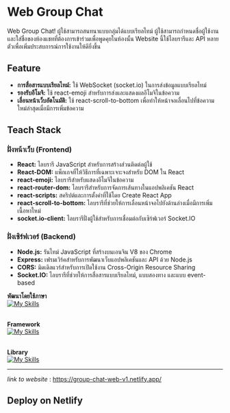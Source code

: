 # Web Group Chat

Web Group Chat! ผู้ใช้สามารถสนทนาแบบกลุ่มได้แบบเรียลไทม์ ผู้ใช้สามารถกำหนดชื่อผู้ใช้งานและใส่ชื่อของห้องแชทที่ต้องการเข้าร่วมเพื่อพูดคุยในห้องนั้น Website นี้ใช้ไลบรารีและ API หลายตัวเพื่อเพิ่มประสบการณ์การใช้งานให้ดียิ่งขึ้น

## Feature

- **การสื่อสารแบบเรียลไทม์:** ใช้ WebSocket (socket.io) ในการส่งข้อมูลแบบเรียลไทม์
- **รองรับอีโมจิ:** ใช้ react-emoji สำหรับการส่งและแสดงผลอีโมจิในข้อความ
- **เลื่อนหน้าเว็บอัตโนมัติ:** ใช้ react-scroll-to-bottom เพื่อทำให้หน้าจอเลื่อนไปที่ข้อความใหม่ล่าสุดเมื่อมีการเพิ่มข้อความ

## Teach Stack

### ฝั่งหน้าเว็บ (Frontend)

- **React:** ไลบรารี JavaScript สำหรับการสร้างส่วนติดต่อผู้ใช้
- **React-DOM:** แพ็กเกจที่ให้วิธีการที่เฉพาะเจาะจงสำหรับ DOM ใน React
- **react-emoji:** ไลบรารีสำหรับแสดงอีโมจิในข้อความ
- **react-router-dom:** ไลบรารีสำหรับการจัดการเส้นทางในแอปพลิเคชัน React
- **react-scripts:** สคริปต์และการตั้งค่าที่ใช้โดย Create React App
- **react-scroll-to-bottom:** ไลบรารีที่ช่วยให้การเลื่อนหน้าจอไปยังด้านล่างเมื่อมีการเพิ่มเนื้อหาใหม่
- **socket.io-client:** ไลบรารีฝั่งผู้ใช้สำหรับการเชื่อมต่อกับเซิร์ฟเวอร์ Socket.IO

### ฝั่งเซิร์ฟเวอร์ (Backend)

- **Node.js:** รันไทม์ JavaScript ที่สร้างบนเอนจิน V8 ของ Chrome
- **Express:** เฟรมเวิร์คสำหรับการพัฒนาเว็บแอปพลิเคชันและ API ด้วย Node.js
- **CORS:** มิดเดิลแวร์สำหรับการเปิดใช้งาน Cross-Origin Resource Sharing
- **Socket.IO:** ไลบรารีที่ช่วยให้การสื่อสารแบบเรียลไทม์, แบบสองทาง และแบบ event-based

**พัฒนาโดยใช้ภาษา**
<br />
[![My Skills](https://skillicons.dev/icons?i=html,css,js)](https://skillicons.dev)
<br />
<br />

**Framework**
<br />
[![My Skills](https://skillicons.dev/icons?i=tailwind)](https://skillicons.dev)
<br />
<br />

**Library**
<br />
[![My Skills](https://skillicons.dev/icons?i=react)](https://skillicons.dev)
<hr>

*link to website* : https://group-chat-web-v1.netlify.app/



## Deploy on Netlify
